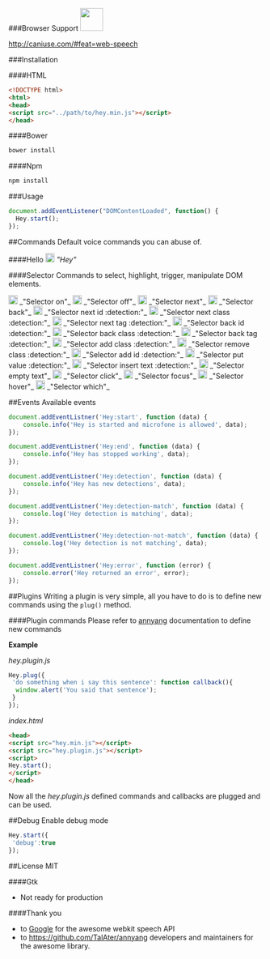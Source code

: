 ###Browser Support
<img src="https://upload.wikimedia.org/wikipedia/commons/thumb/e/e2/Google_Chrome_icon_(2011).svg/1024px-Google_Chrome_icon_(2011).svg.png" width="45"/>

http://caniuse.com/#feat=web-speech

###Installation

####HTML
```html
<!DOCTYPE html>
<html>
<head>
<script src="../path/to/hey.min.js"></script>
</head>
```
####Bower
```bash
bower install
```

####Npm
```bash
npm install
```

###Usage
```javascript
document.addEventListener("DOMContentLoaded", function() {
  Hey.start();
});
```
##Commands
Default voice commands you can abuse of.

####Hello
<img src="http://i.imgur.com/2JA16e5.png" width="18"/> 
_"Hey"_

####Selector
Commands to select, highlight, trigger, manipulate DOM elements.

<img src="http://i.imgur.com/2JA16e5.png" width="18"/> 
_"Selector on"_

<img src="http://i.imgur.com/2JA16e5.png" width="18"/> 
_"Selector off"_

<img src="http://i.imgur.com/2JA16e5.png" width="18"/> 
_"Selector next"_

<img src="http://i.imgur.com/2JA16e5.png" width="18"/> 
_"Selector back"_

<img src="http://i.imgur.com/2JA16e5.png" width="18"/> 
_"Selector next id :detection:"_

<img src="http://i.imgur.com/2JA16e5.png" width="18"/> 
_"Selector next class :detection:"_

<img src="http://i.imgur.com/2JA16e5.png" width="18"/> 
_"Selector next tag :detection:"_

<img src="http://i.imgur.com/2JA16e5.png" width="18"/> 
_"Selector back id :detection:"_

<img src="http://i.imgur.com/2JA16e5.png" width="18"/> 
_"Selector back class :detection:"_

<img src="http://i.imgur.com/2JA16e5.png" width="18"/> 
_"Selector back tag :detection:"_

<img src="http://i.imgur.com/2JA16e5.png" width="18"/> 
_"Selector add class :detection:"_

<img src="http://i.imgur.com/2JA16e5.png" width="18"/> 
_"Selector remove class :detection:"_

<img src="http://i.imgur.com/2JA16e5.png" width="18"/> 
_"Selector add id :detection:"_

<img src="http://i.imgur.com/2JA16e5.png" width="18"/> 
_"Selector put value :detection:"_

<img src="http://i.imgur.com/2JA16e5.png" width="18"/> 
_"Selector insert text :detection:"_

<img src="http://i.imgur.com/2JA16e5.png" width="18"/> 
_"Selector empty text"_

<img src="http://i.imgur.com/2JA16e5.png" width="18"/> 
_"Selector click"_

<img src="http://i.imgur.com/2JA16e5.png" width="18"/> 
_"Selector focus"_

<img src="http://i.imgur.com/2JA16e5.png" width="18"/> 
_"Selector hover"_

<img src="http://i.imgur.com/2JA16e5.png" width="18"/> 
_"Selector which"_

##Events
Available events
```javascript
document.addEventListner('Hey:start', function (data) {
	console.info('Hey is started and microfone is allowed', data);
});

document.addEventListner('Hey:end', function (data) {
	console.info('Hey has stopped working', data);
});

document.addEventListner('Hey:detection', function (data) {
	console.info('Hey has new detections', data);
});

document.addEventListner('Hey:detection-match', function (data) {
	console.log('Hey detection is matching', data);
});

document.addEventListner('Hey:detection-not-match', function (data) {
	console.log('Hey detection is not matching', data);
});

document.addEventListner('Hey:error', function (error) {
	console.error('Hey returned an error', error);
});
```

##Plugins
Writing a plugin is very simple, all you have to do is to define new commands using the ```plug()``` method.

####Plugin commands
Please refer to [annyang](https://github.com/TalAter/annyang/blob/master/docs/README.md#commands-object) documentation to define new commands

**Example**


_hey.plugin.js_
```javascript
Hey.plug({
 'do something when i say this sentence': function callback(){
  window.alert('You said that sentence');
 } 
});
```
_index.html_
```html
<head>
<script src="hey.min.js"></script>
<script src="hey.plugin.js"></script>
<script>
Hey.start();
</script>
</head>
```
Now all the _hey.plugin.js_ defined commands and callbacks are plugged and can be used.

##Debug
Enable debug mode
```javascript
Hey.start({
 'debug':true
});
```
##License 
MIT

####Gtk
- Not ready for production

####Thank you
- to [Google](google.com) for the awesome webkit speech API
- to https://github.com/TalAter/annyang developers and maintainers for the awesome library.
